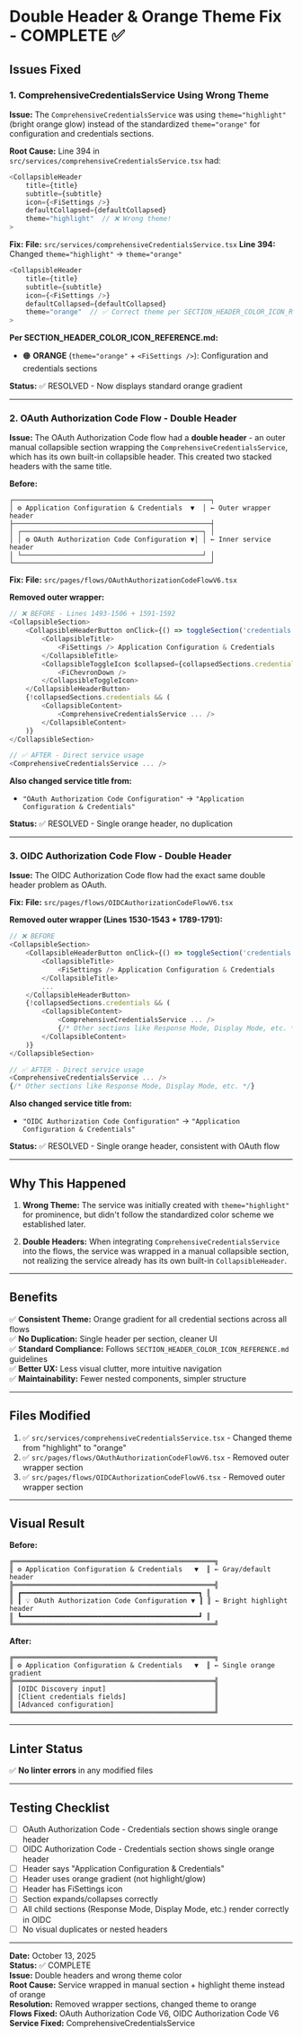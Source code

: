 # Double Header & Orange Theme Fix - COMPLETE ✅

## Issues Fixed

### 1. ComprehensiveCredentialsService Using Wrong Theme
**Issue:**
The `ComprehensiveCredentialsService` was using `theme="highlight"` (bright orange glow) instead of the standardized `theme="orange"` for configuration and credentials sections.

**Root Cause:**
Line 394 in `src/services/comprehensiveCredentialsService.tsx` had:
```typescript
<CollapsibleHeader
    title={title}
    subtitle={subtitle}
    icon={<FiSettings />}
    defaultCollapsed={defaultCollapsed}
    theme="highlight"  // ❌ Wrong theme!
>
```

**Fix:**
**File:** `src/services/comprehensiveCredentialsService.tsx`
**Line 394:** Changed `theme="highlight"` → `theme="orange"`

```typescript
<CollapsibleHeader
    title={title}
    subtitle={subtitle}
    icon={<FiSettings />}
    defaultCollapsed={defaultCollapsed}
    theme="orange"  // ✅ Correct theme per SECTION_HEADER_COLOR_ICON_REFERENCE.md
>
```

**Per SECTION_HEADER_COLOR_ICON_REFERENCE.md:**
- 🟠 **ORANGE** (`theme="orange"` + `<FiSettings />`): Configuration and credentials sections

**Status:** ✅ RESOLVED - Now displays standard orange gradient

---

### 2. OAuth Authorization Code Flow - Double Header
**Issue:**
The OAuth Authorization Code flow had a **double header** - an outer manual collapsible section wrapping the `ComprehensiveCredentialsService`, which has its own built-in collapsible header. This created two stacked headers with the same title.

**Before:**
```
┌─────────────────────────────────────────────────┐
│ ⚙️ Application Configuration & Credentials  ▼  │ ← Outer wrapper header
├─────────────────────────────────────────────────┤
│ ┌─────────────────────────────────────────────┐ │
│ │ ⚙️ OAuth Authorization Code Configuration ▼│ │ ← Inner service header
│ └─────────────────────────────────────────────┘ │
└─────────────────────────────────────────────────┘
```

**Fix:**
**File:** `src/pages/flows/OAuthAuthorizationCodeFlowV6.tsx`

**Removed outer wrapper:**
```typescript
// ❌ BEFORE - Lines 1493-1506 + 1591-1592
<CollapsibleSection>
    <CollapsibleHeaderButton onClick={() => toggleSection('credentials')}>
        <CollapsibleTitle>
            <FiSettings /> Application Configuration & Credentials
        </CollapsibleTitle>
        <CollapsibleToggleIcon $collapsed={collapsedSections.credentials}>
            <FiChevronDown />
        </CollapsibleToggleIcon>
    </CollapsibleHeaderButton>
    {!collapsedSections.credentials && (
        <CollapsibleContent>
            <ComprehensiveCredentialsService ... />
        </CollapsibleContent>
    )}
</CollapsibleSection>

// ✅ AFTER - Direct service usage
<ComprehensiveCredentialsService ... />
```

**Also changed service title from:**
- `"OAuth Authorization Code Configuration"` → `"Application Configuration & Credentials"`

**Status:** ✅ RESOLVED - Single orange header, no duplication

---

### 3. OIDC Authorization Code Flow - Double Header
**Issue:**
The OIDC Authorization Code flow had the exact same double header problem as OAuth.

**Fix:**
**File:** `src/pages/flows/OIDCAuthorizationCodeFlowV6.tsx`

**Removed outer wrapper (Lines 1530-1543 + 1789-1791):**
```typescript
// ❌ BEFORE
<CollapsibleSection>
    <CollapsibleHeaderButton onClick={() => toggleSection('credentials')}>
        <CollapsibleTitle>
            <FiSettings /> Application Configuration & Credentials
        </CollapsibleTitle>
        ...
    </CollapsibleHeaderButton>
    {!collapsedSections.credentials && (
        <CollapsibleContent>
            <ComprehensiveCredentialsService ... />
            {/* Other sections like Response Mode, Display Mode, etc. */}
        </CollapsibleContent>
    )}
</CollapsibleSection>

// ✅ AFTER - Direct service usage
<ComprehensiveCredentialsService ... />
{/* Other sections like Response Mode, Display Mode, etc. */}
```

**Also changed service title from:**
- `"OIDC Authorization Code Configuration"` → `"Application Configuration & Credentials"`

**Status:** ✅ RESOLVED - Single orange header, consistent with OAuth flow

---

## Why This Happened

1. **Wrong Theme:** The service was initially created with `theme="highlight"` for prominence, but didn't follow the standardized color scheme we established later.

2. **Double Headers:** When integrating `ComprehensiveCredentialsService` into the flows, the service was wrapped in a manual collapsible section, not realizing the service already has its own built-in `CollapsibleHeader`.

---

## Benefits

✅ **Consistent Theme:** Orange gradient for all credential sections across all flows  
✅ **No Duplication:** Single header per section, cleaner UI  
✅ **Standard Compliance:** Follows `SECTION_HEADER_COLOR_ICON_REFERENCE.md` guidelines  
✅ **Better UX:** Less visual clutter, more intuitive navigation  
✅ **Maintainability:** Fewer nested components, simpler structure

---

## Files Modified

1. ✅ `src/services/comprehensiveCredentialsService.tsx` - Changed theme from "highlight" to "orange"
2. ✅ `src/pages/flows/OAuthAuthorizationCodeFlowV6.tsx` - Removed outer wrapper section
3. ✅ `src/pages/flows/OIDCAuthorizationCodeFlowV6.tsx` - Removed outer wrapper section

---

## Visual Result

**Before:**
```
╔══════════════════════════════════════════════════╗
║ ⚙️ Application Configuration & Credentials   ▼  ║ ← Gray/default header
╠══════════════════════════════════════════════════╣
║ ┏━━━━━━━━━━━━━━━━━━━━━━━━━━━━━━━━━━━━━━━━━━━━┓ ║
║ ┃ 💡 OAuth Authorization Code Configuration ▼ ┃ ║ ← Bright highlight header
║ ┗━━━━━━━━━━━━━━━━━━━━━━━━━━━━━━━━━━━━━━━━━━━━┛ ║
╚══════════════════════════════════════════════════╝
```

**After:**
```
╔══════════════════════════════════════════════════╗
║ ⚙️ Application Configuration & Credentials   ▼  ║ ← Single orange gradient
╠══════════════════════════════════════════════════╣
║ [OIDC Discovery input]                           ║
║ [Client credentials fields]                      ║
║ [Advanced configuration]                         ║
╚══════════════════════════════════════════════════╝
```

---

## Linter Status
✅ **No linter errors** in any modified files

---

## Testing Checklist

- [ ] OAuth Authorization Code - Credentials section shows single orange header
- [ ] OIDC Authorization Code - Credentials section shows single orange header
- [ ] Header says "Application Configuration & Credentials"
- [ ] Header uses orange gradient (not highlight/glow)
- [ ] Header has FiSettings icon
- [ ] Section expands/collapses correctly
- [ ] All child sections (Response Mode, Display Mode, etc.) render correctly in OIDC
- [ ] No visual duplicates or nested headers

---

**Date:** October 13, 2025  
**Status:** ✅ COMPLETE  
**Issue:** Double headers and wrong theme color  
**Root Cause:** Service wrapped in manual section + highlight theme instead of orange  
**Resolution:** Removed wrapper sections, changed theme to orange  
**Flows Fixed:** OAuth Authorization Code V6, OIDC Authorization Code V6  
**Service Fixed:** ComprehensiveCredentialsService

